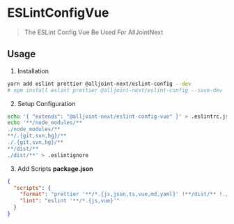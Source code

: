 # ESLintConfigVue

> The ESLint Config Vue Be Used For AllJointNext

## Usage

1. Installation

```sh
yarn add eslint prettier @alljoint-next/eslint-config --dev
# npm install eslint prettier @alljoint-next/eslint-config --save-dev
```

2. Setup Configuration

```sh
echo '{ "extends": "@alljoint-next/eslint-config-vue" }' > .eslintrc.json
echo '**/node_modules/**
./node_modules/**
**/.{git,svn,hg}/**
./.{git,svn,hg}/**
**/dist/**
./dist/**' > .eslintignore
```

3. Add Scripts
   **package.json**

```json
{
  "scripts": {
    "format": "prettier '**/*.{js,json,ts,vue,md,yaml}' !**/dist/** !./dist/** !**/coverage/** --write --no-semi --single-quote && yarn lint --fix",
    "lint": "eslint '**/*.{js,vue}'"
  }
}
```
